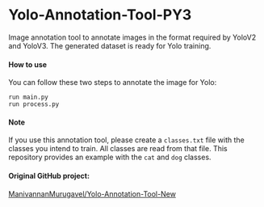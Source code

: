# Yolo-Annotation-Tool-PY3
Image annotation tool to annotate images in the format required by YoloV2 and YoloV3. The generated dataset is ready for Yolo training.

#### How to use
You can follow these two steps to annotate the image for Yolo:
```
run main.py
run process.py
```

#### Note
If you use this annotation tool, please create a `classes.txt` file with the classes you intend to train. All classes are read from that file. This repository provides an example with the `cat` and `dog` classes.

#### Original GitHub project:
[ManivannanMurugavel/Yolo-Annotation-Tool-New](https://github.com/ManivannanMurugavel/Yolo-Annotation-Tool-New- "ManivannanMurugavel/Yolo-Annotation-Tool-New repository")
